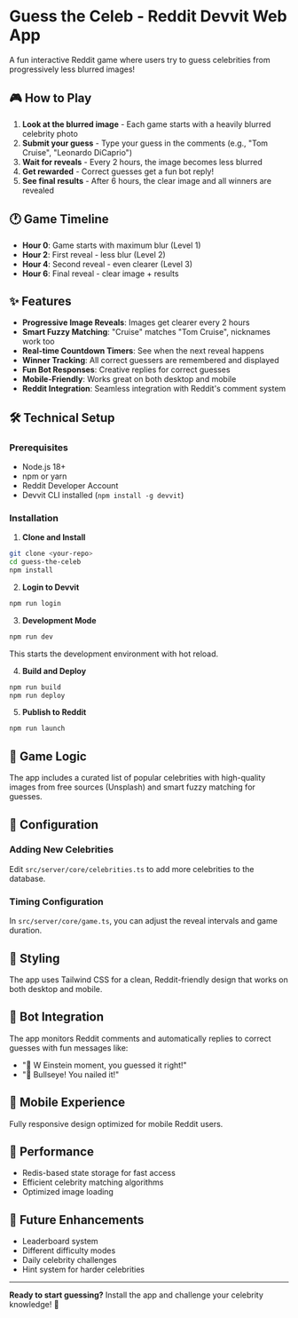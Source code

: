 #  Guess the Celeb - Reddit Devvit Web App

A fun interactive Reddit game where users try to guess celebrities from progressively less blurred images!

## 🎮 How to Play

1. **Look at the blurred image** - Each game starts with a heavily blurred celebrity photo
2. **Submit your guess** - Type your guess in the comments (e.g., "Tom Cruise", "Leonardo DiCaprio")
3. **Wait for reveals** - Every 2 hours, the image becomes less blurred
4. **Get rewarded** - Correct guesses get a fun bot reply!
5. **See final results** - After 6 hours, the clear image and all winners are revealed

## 🕐 Game Timeline

- **Hour 0**: Game starts with maximum blur (Level 1)
- **Hour 2**: First reveal - less blur (Level 2)
- **Hour 4**: Second reveal - even clearer (Level 3)
- **Hour 6**: Final reveal - clear image + results

## ✨ Features

- **Progressive Image Reveals**: Images get clearer every 2 hours
- **Smart Fuzzy Matching**: "Cruise" matches "Tom Cruise", nicknames work too
- **Real-time Countdown Timers**: See when the next reveal happens
- **Winner Tracking**: All correct guessers are remembered and displayed
- **Fun Bot Responses**: Creative replies for correct guesses
- **Mobile-Friendly**: Works great on both desktop and mobile
- **Reddit Integration**: Seamless integration with Reddit's comment system

## 🛠️ Technical Setup

### Prerequisites

- Node.js 18+
- npm or yarn
- Reddit Developer Account
- Devvit CLI installed (`npm install -g devvit`)

### Installation

1. **Clone and Install**

```bash
git clone <your-repo>
cd guess-the-celeb
npm install
```

2. **Login to Devvit**

```bash
npm run login
```

3. **Development Mode**

```bash
npm run dev
```

This starts the development environment with hot reload.

4. **Build and Deploy**

```bash
npm run build
npm run deploy
```

5. **Publish to Reddit**

```bash
npm run launch
```

## 🎯 Game Logic

The app includes a curated list of popular celebrities with high-quality images from free sources (Unsplash) and smart fuzzy matching for guesses.

## 🔧 Configuration

### Adding New Celebrities

Edit `src/server/core/celebrities.ts` to add more celebrities to the database.

### Timing Configuration

In `src/server/core/game.ts`, you can adjust the reveal intervals and game duration.

## 🎨 Styling

The app uses Tailwind CSS for a clean, Reddit-friendly design that works on both desktop and mobile.

## 🤖 Bot Integration

The app monitors Reddit comments and automatically replies to correct guesses with fun messages like:

- "🧠 W Einstein moment, you guessed it right!"
- "🎯 Bullseye! You nailed it!"

## 📱 Mobile Experience

Fully responsive design optimized for mobile Reddit users.

## 🚀 Performance

- Redis-based state storage for fast access
- Efficient celebrity matching algorithms
- Optimized image loading

## 🎪 Future Enhancements

- Leaderboard system
- Different difficulty modes
- Daily celebrity challenges
- Hint system for harder celebrities

---

**Ready to start guessing?** Install the app and challenge your celebrity knowledge! 🌟
